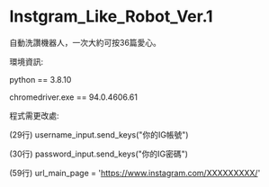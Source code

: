 # Instgram_Like_Robot_Ver.1

自動洗讚機器人，一次大約可按36篇愛心。

環境資訊:

python == 3.8.10

chromedriver.exe == 94.0.4606.61

程式需更改處: 

(29行) username_input.send_keys("你的IG帳號")

(30行) password_input.send_keys("你的IG密碼")

(59行) url_main_page = 'https://www.instagram.com/XXXXXXXXX/'


